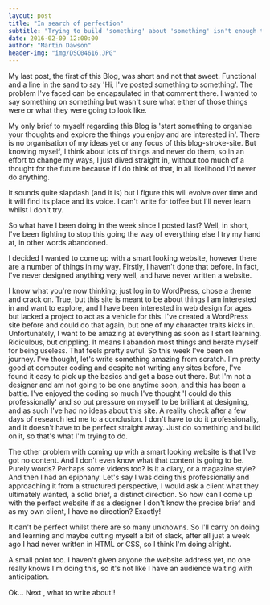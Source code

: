 ```yaml
---
layout: post
title: "In search of perfection"
subtitle: "Trying to build 'something' about 'something' isn't enough to go on."
date: 2016-02-09 12:00:00
author: "Martin Dawson"
header-img: "img/DSC04616.JPG"
---
```


My last post, the first of this Blog, was short and not that sweet. Functional and a line in the sand to say 'Hi, I've posted something to something'. The problem I've faced can be encapsulated in that comment there. I wanted to say something on something but wasn't sure what either of those things were or what they were going to look like.

My only brief to myself regarding this Blog is 'start something to organise your thoughts and explore the things you enjoy and are interested in'. There is no organisation of my ideas yet or any focus of this blog-stroke-site. But knowing myself, I think about lots of things and never do them, so in an effort to change my ways, I just dived straight in, without too much of a thought for the future because if I do think of that, in all likelihood I'd never do anything.

It sounds quite slapdash (and it is) but I figure this will evolve over time and it will find its place and its voice. I can't write for toffee but I'll never learn whilst I don't try.

So what have I been doing in the week since I posted last? Well, in short, I've been fighting to stop this going the way of everything else I try my hand at, in other words abandoned.

I decided I wanted to come up with a smart looking website, however there are a number of things in my way. Firstly, I haven't done that before. In fact, I've never designed anything very well, and have never written a website.

I know what you're now thinking; just log in to WordPress, chose a theme and crack on. True, but this site is meant to be about things I am interested in and want to explore, and I have been interested in web design for ages but lacked a project to act as a vehicle for this. I've created a WordPress site before and could do that again, but one of my character traits kicks in. Unfortunately, I want to be amazing at everything as soon as I start learning. Ridiculous, but crippling. It means I abandon most things and berate myself for being useless. That feels pretty awful. So this week I've been on journey. I've thought, let's write something amazing from scratch. I'm pretty good at computer coding and despite not writing any sites before, I've found it easy to pick up the basics and get a base out there. But I'm not a designer and am not going to be one anytime soon, and this has been a battle. I've enjoyed the coding so much I've thought 'I could do this professionally' and so put pressure on myself to be brilliant at designing, and as such I've had no ideas about this site. A reality check after a few days of research led me to a conclusion. I don't have to do it professionally, and it doesn't have to be perfect straight away. Just do something and build on it, so that's what I'm trying to do.

The other problem with coming up with a smart looking website is that I've got no content. And I don't even know what that content is going to be. Purely words? Perhaps some videos too? Is it a diary, or a magazine style? And then I had an epiphany. Let's say I was doing this professionally and approaching it from a structured perspective, I would ask a client what they ultimately wanted, a solid brief,  a distinct direction. So how can I come up with the perfect website if as a designer I don't know the precise brief and as my own client, I have no direction? Exactly!

It can't be perfect whilst there are so many unknowns. So I'll carry on doing and learning and maybe cutting myself a bit of slack, after all just a week ago I had never written in HTML or CSS, so I think I'm doing alright.

A small point too. I haven't given anyone the website address yet, no one really knows I'm doing this, so it's not like I have an audience waiting with anticipation.

Ok... Next , what to write about!!

